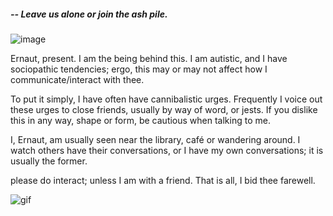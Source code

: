 ##### -- Leave us alone or join the ash pile.
![image](https://github.com/ernautical/FLESHLY.YEARNING/assets/161996176/245b1356-1651-4a8d-8ebf-be472511eefb)

Ernaut, present. I am the being behind this. I am autistic, and I have sociopathic tendencies; ergo, this may or may not affect how I communicate/interact with thee.

To put it simply, I have often have cannibalistic urges. Frequently I voice out these urges to close friends, usually by way of word, or jests. If you dislike this in any way, shape or form, be cautious when talking to me.

I, Ernaut, am usually seen near the library, café or wandering around. I watch others have their conversations, or I have my own conversations; it is usually the former.

please do interact; unless I am with a friend. That is all, I bid thee farewell.

![gif](https://64.media.tumblr.com/b472d0186efc23803ae3722dfcd59a56/a04d8ee62e10f427-6a/s400x600/1c695ee82ca10479d41bc181bfa535134fefb501.webp)

